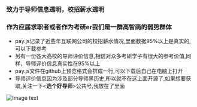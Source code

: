 ### 致力于导师信息透明，校招薪水透明
### 作为应届求职者或者作为考研er我们是一群高智商的弱势群体
- pay.js记录了近些年互联网公司的校招薪水情况,里面数据95%以上是真实的,可以下载参考
- 另有一份各大高校的导师评价信息,相信对众多考研学子有很大的参考价值,同样，导师评价信息真实性在95%以上
- pay.js文件在github上预览格式会排成一行,可以下载后自己在电脑上打开
- 导师评价信息因为涉及部分导师黑历史,所以就不在这上面开源了,如果想要获取,关注一下<**选个好导师**>公共号,我放在了里面

![Image text](https://github.com/1024offer/guka/blob/master/qrcode.jpg)

